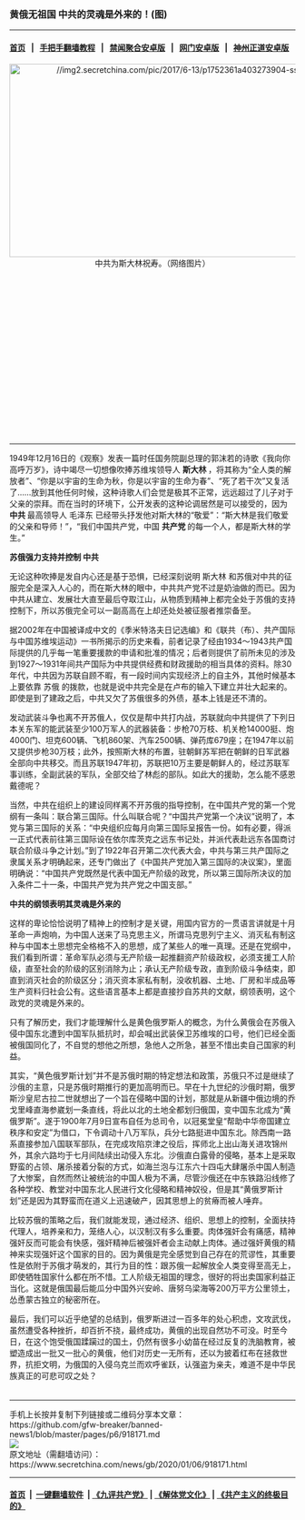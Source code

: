 ### 黄俄无祖国 中共的灵魂是外来的！(图)
------------------------

#### [首页](https://github.com/gfw-breaker/banned-news1/blob/master/README.md) &nbsp;&nbsp;|&nbsp;&nbsp; [手把手翻墙教程](https://github.com/gfw-breaker/guides/wiki) &nbsp;&nbsp;|&nbsp;&nbsp; [禁闻聚合安卓版](https://github.com/gfw-breaker/bn-android) &nbsp;&nbsp;|&nbsp;&nbsp; [网门安卓版](https://github.com/oGate2/oGate) &nbsp;&nbsp;|&nbsp;&nbsp; [神州正道安卓版](https://github.com/SzzdOgate/update) 



<div class="article_right" style="fone-color:#000">
 <p style="text-align:center">
  <img alt="//img2.secretchina.com/pic/2017/6-13/p1752361a403273904-ss.jpg" src="https://img2.secretchina.com/pic/2017/6-13/p1752361a403273904-ss.jpg" style="height:340px; width:600px"/>
  <br>
   中共为斯大林祝寿。（网络图片）
   <span id="hideid" name="hideid" style="color:red;display:none;">
    <span href="https://www.secretchina.com">
    </span>
   </span>
  </br>
 </p>
 <div id="txt-mid1-t21-2017">
  <ins class="adsbygoogle" data-ad-client="ca-pub-1276641434651360" data-ad-slot="2451032099" style="display:inline-block;width:336px;height:280px">
  </ins>
  

---


  </div>
 </div>
 <p>
  1949年12月16日的《观察》发表一篇时任国务院副总理的郭沫若的诗歌《我向你高呼万岁》，诗中竭尽一切想像吹捧苏维埃领导人
  <strong>
   斯大林
  </strong>
  ，将其称为“全人类的解放者”、“你是以宇宙的生命为秋，你是以宇宙的生命为春”、“死了若干次”又复活了……放到其他任何时候，这种诗歌人们会觉是极其不正常，远远超过了儿子对于父亲的崇拜。而在当时的环境下，公开发表的这种论调居然是可以接受的，因为
  <strong>
   中共
  </strong>
  最高领导人
  <span href="https://www.secretchina.com/news/gb/tag/毛泽东" target="_blank">
   毛泽东
  </span>
  已经带头抒发他对斯大林的“敬爱”：“斯大林是我们敬爱的父亲和导师！”，“我们中国共产党，中国
  <strong>
   共产党
  </strong>
  的每一个人，都是斯大林的学生。”
  <span id="hideid" name="hideid" style="color:red;display:none;">
   <span href="https://www.secretchina.com">
   </span>
  </span>
 </p>
 <p>
  <strong>
   苏俄强力支持并控制
   <span href="https://www.secretchina.com/news/gb/tag/中共" target="_blank">
    中共
   </span>
  </strong>
 </p>
 <p>
  无论这种吹捧是发自内心还是基于恐惧，已经深刻说明
  <span href="https://www.secretchina.com/news/gb/tag/斯大林" target="_blank">
   斯大林
  </span>
  和苏俄对中共的征服完全是深入人心的，而在斯大林的眼中，中共共产党不过是奶油做的而已。因为中共从建立、发展壮大直至最后夺取江山，从物质到精神上都完全处于苏俄的支持控制下，所以苏俄完全可以一副高高在上却还处处被征服者推崇备至。
 </p>
 <p>
  据2002年在中国被译成中文的《季米特洛夫日记选编》和《联共（布）、共产国际与中国苏维埃运动》一书所揭示的历史来看，前者记录了经由1934～1943共产国际提供的几乎每一笔重要援款的申请和批准的情况；后者则提供了前所未见的涉及到1927～1931年间共产国际为中共提供经费和财政援助的相当具体的资料。除30年代，中共因为苏联自顾不暇，有一段时间内实现经济上的自主外，其他时候基本上要依靠
  <span href="https://www.secretchina.com/news/gb/tag/苏俄" target="_blank">
   苏俄
  </span>
  的拨款，也就是说中共完全是在卢布的输入下建立并壮大起来的。即使是到了建政之后，中共又欠了苏俄很多的外债，基本上钱是还不清的。
 </p>
 <p>
  发动武装斗争也离不开苏俄人，仅仅是帮中共打内战，苏联就向中共提供了下列日本关东军的能武装至少100万军人的武器装备：步枪70万枝、机关枪14000挺、炮4000门、坦克600辆、飞机860架、汽车2500辆、弹药库679座；在1947年以前又提供步枪30万枝；此外，按照斯大林的布置，驻朝鲜苏军把在朝鲜的日军武器全部向中共移交。而且苏联1947年初，苏联把10万主要是朝鲜人的，经过苏联军事训练，全副武装的军队，全部交给了林彪的部队。如此大的援助，怎么能不感恩戴德呢？
 </p>
 <p>
  当然，中共在组织上的建设同样离不开苏俄的指导控制，在中国共产党的第一个党纲有一条叫：联合第三国际。什么叫联合呢？“中国共产党第一个决议”说明了，本党与第三国际的关系：“中央组织应每月向第三国际呈报告一份。如有必要，得派一正式代表前往第三国际设在依尔库茨克之远东书记处，并派代表赴远东各国商讨联合阶级斗争之计划。”到了1922年召开第二次代表大会，中共与第三共产国际之隶属关系才明确起来，还专门做出了《中国共产党加入第三国际的决议案》，里面明确说：“中国共产党既然是代表中国无产阶级的政党，所以第三国际所决议的加入条件二十一条，中国共产党为共产党之中国支部。”
 </p>
 <p>
  <strong>
   中共的纲领表明其灵魂是外来的
  </strong>
 </p>
 <p>
  这样的卑论恰恰说明了精神上的控制才是关键，用国内官方的一贯语言讲就是十月革命一声炮响，为中国人送来了马克思主义，所谓马克思列宁主义、消灭私有制这种与中国本土思想完全格格不入的思想，成了某些人的唯一真理。还是在党纲中，我们看到所谓：革命军队必须与无产阶级一起推翻资产阶级政权，必须支援工人阶级，直至社会的阶级的区别消除为止；承认无产阶级专政，直到阶级斗争结束，即直到消灭社会的阶级区分；消灭资本家私有制，没收机器、土地、厂房和半成品等生产资料归社会公有。这些语言基本上都是直接抄自苏共的文献，纲领表明，这个政党的灵魂是外来的。
 </p>
 <p>
  只有了解历史，我们才能理解什么是黄色俄罗斯人的概念，为什么黄俄会在苏俄入侵中国东北遭到中国军队抵抗时，却会喊出武装保卫苏维埃的口号，他们已经全面被俄国同化了，不自觉的想他之所想，急他人之所急，甚至不惜出卖自己国家的利益。
 </p>
 <p>
  其实，“黄色俄罗斯计划”并不是苏俄时期的特定想法和政策，苏俄只不过是继续了沙俄的主意，只是苏俄时期推行的更加高明而已。早在十九世纪的沙俄时期，俄罗斯沙皇尼古拉二世就想出了一个旨在侵略中国的计划，那就是从新疆中俄边境的乔戈里峰直海参崴划一条直线，将此以北的土地全都划归俄国，变中国东北成为“黄俄罗斯”。遂于1900年7月9日宣布自任为总司令，以冠冕堂皇“帮助中华帝国建立秩序和安定”为借口，下令调动十八万军队，兵分七路挺进中国东北。除西南一路系直接参加八国联军部队，在完成攻陷京津之役后，挥师北上出山海关进攻锦州外，其余六路均于七月间陆续出动侵入东北。沙俄直白露骨的侵略，基本上是采取野蛮的占领、屠杀接着分裂的方式，如海兰泡与江东六十四屯大肆屠杀中国人制造了大惨案，自然而然让被统治的中国人极为不满，尽管沙俄还在中东铁路沿线修了各种学校、教堂对中国东北人民进行文化侵略和精神奴役，但是其“黄俄罗斯计划”还是因为其野蛮而在道义上迅速破产，因其思想上的贫瘠而被人唾弃。
 </p>
 <p>
  比较苏俄的策略之后，我们就能发现，通过经济、组织、思想上的控制，全面扶持代理人，培养亲和力，笼络人心，以汉制汉有多么重要。肉体强奸会有痛感，精神强奸反而可能会有快感，强奸精神后被强奸者会主动献上肉体。通过强奸黄俄的精神来实现强奸这个国家的目的。因为黄俄是完全感觉到自己存在的荒谬性，其重要性是依附于苏俄才萌发的，其行为目的性：跟苏俄一起解放全人类变得至高无上，即使牺牲国家什么都在所不惜。工人阶级无祖国的理念，很好的将出卖国家利益正当化。这就是俄国最后能瓜分中国外兴安岭、唐努乌梁海等200万平方公里领土，怂恿蒙古独立的秘密所在。
 </p>
 <p>
  最后，我们可以近乎绝望的总结到，俄罗斯进过一百多年的处心积虑，文攻武伐，虽然遭受各种挫折，却百折不挠，最终成功，黄俄的出现自然功不可没。时至今日，在这个饱受俄国蹂躏过的国土，仍然有很多小幼苗在经过反复的洗脑教育，被塑造成出一批又一批心的黄俄，他们对历史一无所有，还以为披着红布在拯救世界，抗拒文明，为俄国的入侵乌克兰而欢呼雀跃，认强盗为亲夫，难道不是中华民族真正的可悲可叹之处？
  <center>
   <div>
    <div id="txt-mid2-t22-2017" style="display: block;  max-height: 351px;  overflow: hidden;">
     <div id="SC-21xxx">
     </div>
     <ins class="adsbygoogle" data-ad-client="ca-pub-1276641434651360" data-ad-format="auto" data-ad-slot="4301710469" data-full-width-responsive="true" style="display:block">
     </ins>
    </div>
   </div>
  </center>
  <div style="padding-top:5px;">
  </div>
 </p>
</div>

<hr/>
手机上长按并复制下列链接或二维码分享本文章：<br/>
https://github.com/gfw-breaker/banned-news1/blob/master/pages/p6/918171.md <br/>
<a href='https://github.com/gfw-breaker/banned-news1/blob/master/pages/p6/918171.md'><img src='https://github.com/gfw-breaker/banned-news1/blob/master/pages/p6/918171.md.png'/></a> <br/>
原文地址（需翻墙访问）：https://www.secretchina.com/news/gb/2020/01/06/918171.html


------------------------
#### [首页](https://github.com/gfw-breaker/banned-news1/blob/master/README.md) &nbsp;|&nbsp; [一键翻墙软件](https://github.com/gfw-breaker/nogfw/blob/master/README.md) &nbsp;| [《九评共产党》](https://github.com/gfw-breaker/9ping.md/blob/master/README.md#九评之一评共产党是什么) | [《解体党文化》](https://github.com/gfw-breaker/jtdwh.md/blob/master/README.md) | [《共产主义的终极目的》](https://github.com/gfw-breaker/gczydzjmd.md/blob/master/README.md)


<img src='http://gfw-breaker.win/banned-news/pages/p6/918171.md' width='0px' height='0px'/>